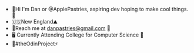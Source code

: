 - 🤍Hi I'm Dan or @ApplePastries, aspiring dev hoping to make cool things.🖤
- 🇺🇸New England⛰️
- 🧁Reach me at danpastries@gmail.com 🍎
- 🖥️ Currently Attending College for Computer Science 🏫
- 🔨#theOdinProject⚡
<!---
ApplePastries/ApplePastries is a ✨ special ✨ repository because its `README.md` (this file) appears on your GitHub profile.
You can click the Preview link to take a look at your changes.
--->
